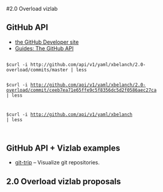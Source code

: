 #2.0 Overload vizlab


## GitHub API

* [the GitHub Developer site](http://develop.github.com/)
* [Guides: The GitHub API](http://github.com/guides/the-github-api)

<code>
$curl -i http://github.com/api/v1/yaml/xbelanch/2.0-overload/commits/master | less

$curl -i http://github.com/api/v1/yaml/xbelanch/2.0-overload/commit/ceeb7ea71e65ffe9c5f8356dc5d2f0586aec27ca | less

$curl -i http://github.com/api/v1/yaml/xbelanch | less

</code>


## GitHub API + Vizlab examples

* [git-trip](http://github.com/Oshuma/git-trip/tree) – Visualize git repositories.


## 2.0 Overload vizlab proposals


